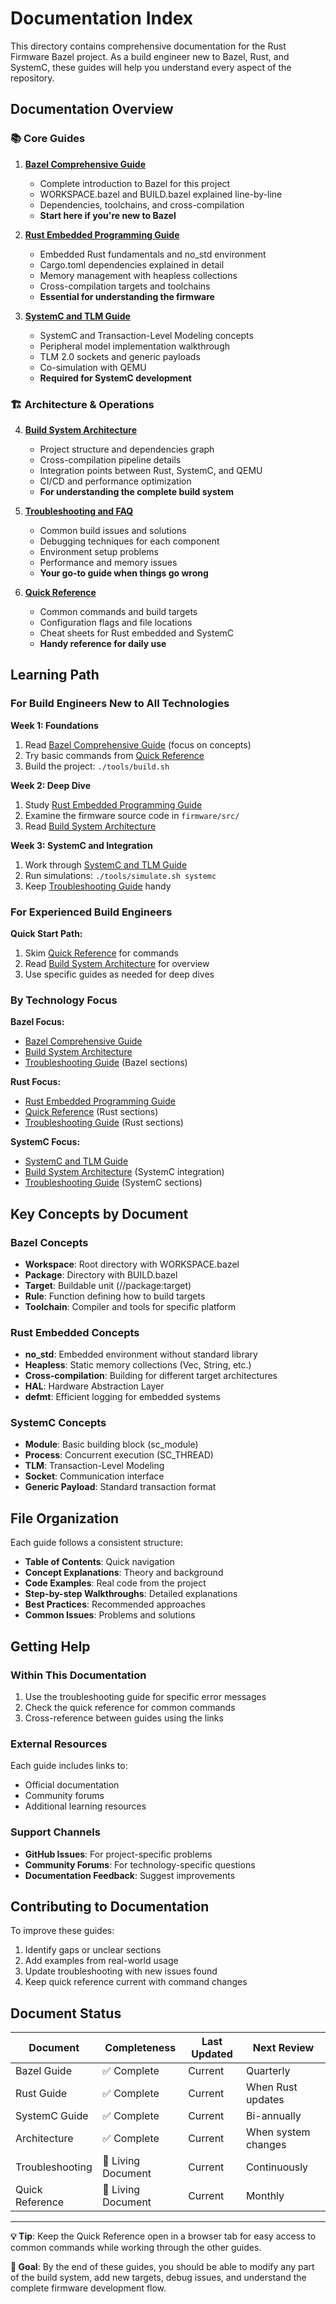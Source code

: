 # Documentation Index

This directory contains comprehensive documentation for the Rust Firmware Bazel project. As a build engineer new to Bazel, Rust, and SystemC, these guides will help you understand every aspect of the repository.

## Documentation Overview

### 📚 Core Guides

1. **[Bazel Comprehensive Guide](01-bazel-comprehensive-guide.md)**
   - Complete introduction to Bazel for this project
   - WORKSPACE.bazel and BUILD.bazel explained line-by-line
   - Dependencies, toolchains, and cross-compilation
   - **Start here if you're new to Bazel**

2. **[Rust Embedded Programming Guide](02-rust-embedded-guide.md)**
   - Embedded Rust fundamentals and no_std environment
   - Cargo.toml dependencies explained in detail
   - Memory management with heapless collections
   - Cross-compilation targets and toolchains
   - **Essential for understanding the firmware**

3. **[SystemC and TLM Guide](03-systemc-guide.md)**
   - SystemC and Transaction-Level Modeling concepts
   - Peripheral model implementation walkthrough
   - TLM 2.0 sockets and generic payloads
   - Co-simulation with QEMU
   - **Required for SystemC development**

### 🏗️ Architecture & Operations

4. **[Build System Architecture](04-build-architecture.md)**
   - Project structure and dependencies graph
   - Cross-compilation pipeline details
   - Integration points between Rust, SystemC, and QEMU
   - CI/CD and performance optimization
   - **For understanding the complete build system**

5. **[Troubleshooting and FAQ](05-troubleshooting-guide.md)**
   - Common build issues and solutions
   - Debugging techniques for each component
   - Environment setup problems
   - Performance and memory issues
   - **Your go-to guide when things go wrong**

6. **[Quick Reference](06-quick-reference.md)**
   - Common commands and build targets
   - Configuration flags and file locations
   - Cheat sheets for Rust embedded and SystemC
   - **Handy reference for daily use**

## Learning Path

### For Build Engineers New to All Technologies

**Week 1: Foundations**
1. Read [Bazel Comprehensive Guide](01-bazel-comprehensive-guide.md) (focus on concepts)
2. Try basic commands from [Quick Reference](06-quick-reference.md)
3. Build the project: `./tools/build.sh`

**Week 2: Deep Dive**
1. Study [Rust Embedded Programming Guide](02-rust-embedded-guide.md)
2. Examine the firmware source code in `firmware/src/`
3. Read [Build System Architecture](04-build-architecture.md)

**Week 3: SystemC and Integration**
1. Work through [SystemC and TLM Guide](03-systemc-guide.md)
2. Run simulations: `./tools/simulate.sh systemc`
3. Keep [Troubleshooting Guide](05-troubleshooting-guide.md) handy

### For Experienced Build Engineers

**Quick Start Path:**
1. Skim [Quick Reference](06-quick-reference.md) for commands
2. Read [Build System Architecture](04-build-architecture.md) for overview
3. Use specific guides as needed for deep dives

### By Technology Focus

**Bazel Focus:**
- [Bazel Comprehensive Guide](01-bazel-comprehensive-guide.md)
- [Build System Architecture](04-build-architecture.md)
- [Troubleshooting Guide](05-troubleshooting-guide.md) (Bazel sections)

**Rust Focus:**
- [Rust Embedded Programming Guide](02-rust-embedded-guide.md)
- [Quick Reference](06-quick-reference.md) (Rust sections)
- [Troubleshooting Guide](05-troubleshooting-guide.md) (Rust sections)

**SystemC Focus:**
- [SystemC and TLM Guide](03-systemc-guide.md)
- [Build System Architecture](04-build-architecture.md) (SystemC integration)
- [Troubleshooting Guide](05-troubleshooting-guide.md) (SystemC sections)

## Key Concepts by Document

### Bazel Concepts
- **Workspace**: Root directory with WORKSPACE.bazel
- **Package**: Directory with BUILD.bazel
- **Target**: Buildable unit (//package:target)
- **Rule**: Function defining how to build targets
- **Toolchain**: Compiler and tools for specific platform

### Rust Embedded Concepts
- **no_std**: Embedded environment without standard library
- **Heapless**: Static memory collections (Vec, String, etc.)
- **Cross-compilation**: Building for different target architectures
- **HAL**: Hardware Abstraction Layer
- **defmt**: Efficient logging for embedded systems

### SystemC Concepts
- **Module**: Basic building block (sc_module)
- **Process**: Concurrent execution (SC_THREAD)
- **TLM**: Transaction-Level Modeling
- **Socket**: Communication interface
- **Generic Payload**: Standard transaction format

## File Organization

Each guide follows a consistent structure:
- **Table of Contents**: Quick navigation
- **Concept Explanations**: Theory and background
- **Code Examples**: Real code from the project
- **Step-by-step Walkthroughs**: Detailed explanations
- **Best Practices**: Recommended approaches
- **Common Issues**: Problems and solutions

## Getting Help

### Within This Documentation
1. Use the troubleshooting guide for specific error messages
2. Check the quick reference for common commands
3. Cross-reference between guides using the links

### External Resources
Each guide includes links to:
- Official documentation
- Community forums
- Additional learning resources

### Support Channels
- **GitHub Issues**: For project-specific problems
- **Community Forums**: For technology-specific questions
- **Documentation Feedback**: Suggest improvements

## Contributing to Documentation

To improve these guides:
1. Identify gaps or unclear sections
2. Add examples from real-world usage
3. Update troubleshooting with new issues found
4. Keep quick reference current with command changes

## Document Status

| Document | Completeness | Last Updated | Next Review |
|----------|--------------|--------------|-------------|
| Bazel Guide | ✅ Complete | Current | Quarterly |
| Rust Guide | ✅ Complete | Current | When Rust updates |
| SystemC Guide | ✅ Complete | Current | Bi-annually |
| Architecture | ✅ Complete | Current | When system changes |
| Troubleshooting | 🔄 Living Document | Current | Continuously |
| Quick Reference | 🔄 Living Document | Current | Monthly |

---

**💡 Tip**: Keep the Quick Reference open in a browser tab for easy access to common commands while working through the other guides.

**🎯 Goal**: By the end of these guides, you should be able to modify any part of the build system, add new targets, debug issues, and understand the complete firmware development flow.